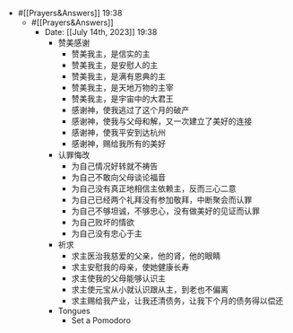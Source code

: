 - #[[Prayers&Answers]] 19:38 
    - #[[Prayers&Answers]]
        - Date: [[July 14th, 2023]] 19:38
            - 赞美感谢
                - 赞美我主，是信实的主
                - 赞美我主，是安慰人的主
                - 赞美我主，是满有恩典的主
                - 赞美我主，是天地万物的主宰
                - 赞美我主，是宇宙中的大君王
                - 感谢神，使我逃过了这个月的破产
                - 感谢神，使我与父母和解，又一次建立了美好的连接
                - 感谢神，使我平安到达杭州
                - 感谢神，赐给我所有的美好
            - 认罪悔改
                - 为自己情况好转就不祷告
                - 为自己不敢向父母谈论福音
                - 为自己没有真正地相信主依赖主，反而三心二意
                - 为自己已经两个礼拜没有参加敬拜，中断聚会而认罪
                - 为自己不够坦诚，不够忠心，没有做美好的见证而认罪
                - 为自己败坏的情欲
                - 为自己没有忠心于主
            - 祈求
                - 求主医治我慈爱的父亲，他的肾，他的眼睛
                - 求主安慰我的母亲，使她健康长寿
                - 求主使我的父母能够认识主
                - 求主使元宝从小就认识跟从主，到老也不偏离
                - 求主赐给我产业，让我还清债务，让我下个月的债务得以偿还
            - Tongues
                - Set a Pomodoro
